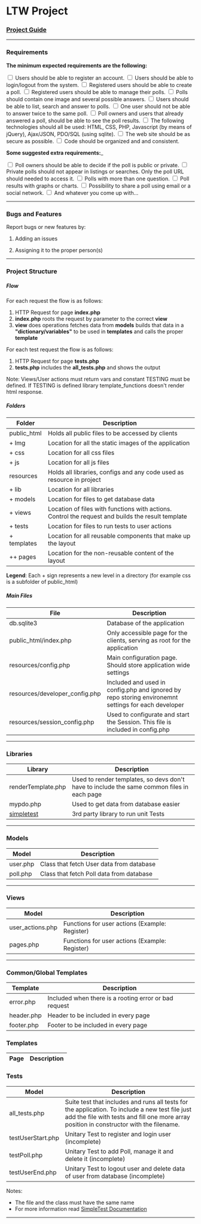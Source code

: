 # LTW Project

### [Project Guide](http://paginas.fe.up.pt/~arestivo/doku/doku.php/classes:years:2014:ltw:project)

---
### Requirements

__The minimum expected requirements are the following:__

<input type="checkbox"> Users should be able to register an account.
<input type="checkbox"> Users should be able to login/logout from the system.
<input type="checkbox"> Registered users should be able to create a poll.
<input type="checkbox"> Registered users should be able to manage their polls.
<input type="checkbox"> Polls should contain one image and several possible answers.
<input type="checkbox"> Users should be able to list, search and answer to polls.
<input type="checkbox"> One user should not be able to answer twice to the same poll.
<input type="checkbox"> Poll owners and users that already answered a poll, should be able to see the poll results.
<input type="checkbox"> The following technologies should all be used: HTML, CSS, PHP, Javascript (by means of jQuery), Ajax/JSON, PDO/SQL (using sqlite).
<input type="checkbox"> The web site should be as secure as possible.
<input type="checkbox"> Code should be organized and and consistent.

__Some suggested extra requirements:___

<input type="checkbox"> Poll owners should be able to decide if the poll is public or private.
<input type="checkbox"> Private polls should not appear in listings or searches. Only the poll URL should needed to access it.
<input type="checkbox"> Polls with more than one question.
<input type="checkbox"> Poll results with graphs or charts.
<input type="checkbox"> Possibility to share a poll using email or a social network.
<input type="checkbox"> And whatever you come up with…

---

### Bugs and Features

Report bugs or new features by:

1. Adding an issues

2. Assigning it to the proper person(s)

---

### Project Structure

##### Flow

For each request the flow is as follows:

1. HTTP Request for page **index.php**
2. **index.php** roots the request by parameter to the correct **view**
3. **view** does operations fetches data from **models** builds that data in a **"dictionary/variables"** to be used in **templates** and calls the proper **template**

For each test request the flow is as follows:

1. HTTP Request for page **tests.php**
2. **tests.php** includes the **all_tests.php** and shows the output

Note: Views/User actions must return vars and constant TESTING must be defined. If TESTING is defined library template_functions doesn't render html response.


##### Folders
**Folder** | **Description**
------ | -----------
public_html | Holds all public files to be accessed by clients
+ Img | Location for all the static images of the application
+ css | Location for all css files
+ js | Location for all js files
resources | Holds all libraries, configs and any code used as resource in project
+ lib | Location for all libraries
+ models | Location for files to get database data
+ views | Location of files with functions with actions. Control the request and builds the result template
+ tests | Location for files to run tests to user actions
+ templates | Location for all reusable components that make up the layout
++ pages | Location for the non-reusable content of the layout

**Legend**: Each + sign represents a new level in a directory (for example css is a subfolder of public_html)

##### Main Files

**File** | **Description**
---- | -----------
db.sqlite3 | Database of the application
public_html/index.php | Only accessible page for the clients, serving as root for the application
resources/config.php | Main configuration page. Should store application wide settings
resources/developer_config.php | Included and used in config.php and ignored by repo storing environemnt settings for each developer
resources/session_config.php | Used to configurate and start the Session. This file is included in config.php

---

### Libraries
**Library** | **Description**
------- | -----------
renderTemplate.php | Used to render templates, so devs don't have to include the same common files in each page
mypdo.php | Used to get data from database easier
[simpletest](http://www.simpletest.org/en) | 3rd party library to run unit Tests

---

### Models
**Model** | **Description**
-------- | -----------
user.php | Class that fetch User data from database
poll.php | Class that fetch Poll data from database

---

### Views
**Model** | **Description**
-------- | -----------
user_actions.php | Functions for user actions (Example: Register)
pages.php | Functions for user actions (Example: Register)

---

### Common/Global Templates
**Template** | **Description**
-------- | -----------
error.php | Included when there is a rooting error or bad request
header.php | Header to be included in every page
footer.php | Footer to be included in every page

### Templates
**Page** | **Description**
-------- | -----------

### Tests
**Model** | **Description**
-------- | -----------
all_tests.php | Suite test that includes and runs all tests for the application. To include a new test file just add the file with tests and fill one more array position in constructor with the filename.
testUserStart.php | Unitary Test to register and login user (incomplete)
testPoll.php | Unitary Test to add Poll, manage it and delete it (incomplete)
testUserEnd.php | Unitary Test to logout user and delete data of user from database (incomplete)


Notes: 
* The file and the class must have the same name
* For more information read [SimpleTest Documentation](http://www.simpletest.org/en)

---